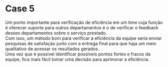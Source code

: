 # Case 5


Um ponto importante para verificação de eficiência em um time cuja função é oferecer suporte para outros departamentos é o de verificar o feedback desses departamentos sobre o serviço prestado.  
Com isso, um método bom para verificar a eficiência da equipe seria enviar pesquisas de satisfação junto com a entrega final para que haja um meio qualitativo de acessar os resultados gerados.  
Uma vez que é possivel identificar possíveis pontos fortes e fracos da equipe, fica mais fácil tomar uma decisão para aprimorar a eficiência.